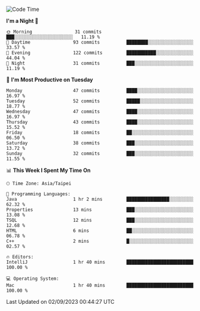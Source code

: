 <!--START_SECTION:waka-->
![Code Time](http://img.shields.io/badge/Code%20Time-380%20hrs%2033%20mins-blue)

**I'm a Night 🦉** 

```text
🌞 Morning                31 commits          ███░░░░░░░░░░░░░░░░░░░░░░   11.19 % 
🌆 Daytime                93 commits          ████████░░░░░░░░░░░░░░░░░   33.57 % 
🌃 Evening                122 commits         ███████████░░░░░░░░░░░░░░   44.04 % 
🌙 Night                  31 commits          ███░░░░░░░░░░░░░░░░░░░░░░   11.19 % 
```
📅 **I'm Most Productive on Tuesday** 

```text
Monday                   47 commits          ████░░░░░░░░░░░░░░░░░░░░░   16.97 % 
Tuesday                  52 commits          █████░░░░░░░░░░░░░░░░░░░░   18.77 % 
Wednesday                47 commits          ████░░░░░░░░░░░░░░░░░░░░░   16.97 % 
Thursday                 43 commits          ████░░░░░░░░░░░░░░░░░░░░░   15.52 % 
Friday                   18 commits          ██░░░░░░░░░░░░░░░░░░░░░░░   06.50 % 
Saturday                 38 commits          ███░░░░░░░░░░░░░░░░░░░░░░   13.72 % 
Sunday                   32 commits          ███░░░░░░░░░░░░░░░░░░░░░░   11.55 % 
```


📊 **This Week I Spent My Time On** 

```text
🕑︎ Time Zone: Asia/Taipei

💬 Programming Languages: 
Java                     1 hr 2 mins         ████████████████░░░░░░░░░   62.32 % 
Properties               13 mins             ███░░░░░░░░░░░░░░░░░░░░░░   13.08 % 
TSQL                     12 mins             ███░░░░░░░░░░░░░░░░░░░░░░   12.68 % 
HTML                     6 mins              ██░░░░░░░░░░░░░░░░░░░░░░░   06.78 % 
C++                      2 mins              █░░░░░░░░░░░░░░░░░░░░░░░░   02.57 % 

🔥 Editors: 
IntelliJ                 1 hr 40 mins        █████████████████████████   100.00 % 

💻 Operating System: 
Mac                      1 hr 40 mins        █████████████████████████   100.00 % 
```


 Last Updated on 02/09/2023 00:44:27 UTC
<!--END_SECTION:waka-->
